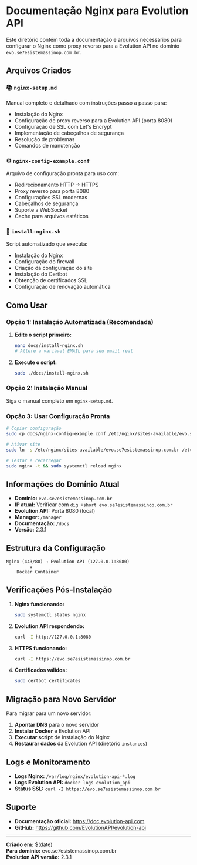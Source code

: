# Documentação Nginx para Evolution API

Este diretório contém toda a documentação e arquivos necessários para configurar o Nginx como proxy reverso para a Evolution API no domínio `evo.se7esistemassinop.com.br`.

## Arquivos Criados

### 📚 `nginx-setup.md`
Manual completo e detalhado com instruções passo a passo para:
- Instalação do Nginx
- Configuração de proxy reverso para a Evolution API (porta 8080)
- Configuração de SSL com Let's Encrypt
- Implementação de cabeçalhos de segurança
- Resolução de problemas
- Comandos de manutenção

### ⚙️ `nginx-config-example.conf`
Arquivo de configuração pronta para uso com:
- Redirecionamento HTTP → HTTPS
- Proxy reverso para porta 8080
- Configurações SSL modernas
- Cabeçalhos de segurança
- Suporte a WebSocket
- Cache para arquivos estáticos

### 🚀 `install-nginx.sh`
Script automatizado que executa:
- Instalação do Nginx
- Configuração do firewall
- Criação da configuração do site
- Instalação do Certbot
- Obtenção de certificados SSL
- Configuração de renovação automática

## Como Usar

### Opção 1: Instalação Automatizada (Recomendada)

1. **Edite o script primeiro:**
   ```bash
   nano docs/install-nginx.sh
   # Altere a variável EMAIL para seu email real
   ```

2. **Execute o script:**
   ```bash
   sudo ./docs/install-nginx.sh
   ```

### Opção 2: Instalação Manual

Siga o manual completo em `nginx-setup.md`.

### Opção 3: Usar Configuração Pronta

```bash
# Copiar configuração
sudo cp docs/nginx-config-example.conf /etc/nginx/sites-available/evo.se7esistemassinop.com.br

# Ativar site
sudo ln -s /etc/nginx/sites-available/evo.se7esistemassinop.com.br /etc/nginx/sites-enabled/

# Testar e recarregar
sudo nginx -t && sudo systemctl reload nginx
```

## Informações do Domínio Atual

- **Domínio:** `evo.se7esistemassinop.com.br`
- **IP atual:** Verificar com `dig +short evo.se7esistemassinop.com.br`
- **Evolution API:** Porta 8080 (local)
- **Manager:** `/manager`
- **Documentação:** `/docs`
- **Versão:** 2.3.1

## Estrutura da Configuração

```
Nginx (443/80) → Evolution API (127.0.0.1:8080)
         ↓
    Docker Container
```

## Verificações Pós-Instalação

1. **Nginx funcionando:**
   ```bash
   sudo systemctl status nginx
   ```

2. **Evolution API respondendo:**
   ```bash
   curl -I http://127.0.0.1:8080
   ```

3. **HTTPS funcionando:**
   ```bash
   curl -I https://evo.se7esistemassinop.com.br
   ```

4. **Certificados válidos:**
   ```bash
   sudo certbot certificates
   ```

## Migração para Novo Servidor

Para migrar para um novo servidor:

1. **Apontar DNS** para o novo servidor
2. **Instalar Docker** e Evolution API
3. **Executar script** de instalação do Nginx
4. **Restaurar dados** da Evolution API (diretório `instances`)

## Logs e Monitoramento

- **Logs Nginx:** `/var/log/nginx/evolution-api-*.log`
- **Logs Evolution API:** `docker logs evolution_api`
- **Status SSL:** `curl -I https://evo.se7esistemassinop.com.br`

## Suporte

- **Documentação oficial:** https://doc.evolution-api.com
- **GitHub:** https://github.com/EvolutionAPI/evolution-api

---

**Criado em:** $(date)  
**Para domínio:** evo.se7esistemassinop.com.br  
**Evolution API versão:** 2.3.1
